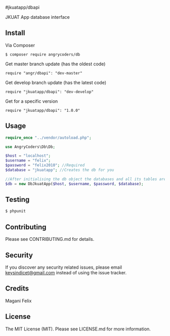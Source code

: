 #jkuatapp/dbapi

JKUAT App database interface

## Install

Via Composer

```
$ composer require angrycoders/db
```

Get master branch update (has the oldest code)

```
require "angr/dbapi": "dev-master"
```

Get develop branch update (has the latest code)

```
require "jkuatapp/dbapi": "dev-develop"
```

Get for a specific version

```
require "jkuatapp/dbapi": "1.0.0"
```

## Usage

```php
require_once "../vendor/autoload.php";

use AngryCoders\Db\Db;

$host = "localhost";
$username = "felix";
$password = "felix2010"; //Required
$database = "jkuatapp"; //Creates the db for you

//After initialising the db object the databases and all its tables are created automatically
$db = new DbJkuatApp($host, $username, $password, $database);
```

## Testing

``` bash
$ phpunit
```

## Contributing

Please see CONTRIBUTING.md for details.

## Security

If you discover any security related issues, please email keysindicet@gmail.com instead of using the issue tracker.

## Credits

Magani Felix


## License

The MIT License (MIT). Please see LICENSE.md for more information.
